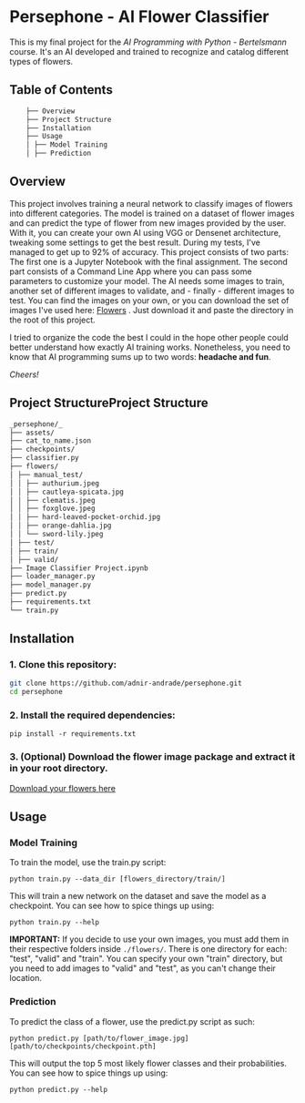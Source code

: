 # Persephone - AI Flower Classifier

This is my final project for the _AI Programming with Python - Bertelsmann_ course. It's an AI developed and trained to recognize and catalog different types of flowers.

## Table of Contents
```bash
    ├── Overview
    ├── Project Structure
    ├── Installation
    ├── Usage
    │ ├── Model Training
    │ ├── Prediction
```
## Overview

This project involves training a neural network to classify images of flowers into different categories. The model is trained on a dataset of flower images and can predict the type of flower from new images provided by the user. With it, you can create your own AI using VGG or Densenet architecture, tweaking some settings to get the best result. During my tests, I've managed to get up to 92% of accuracy.
This project consists of two parts: The first one is a Jupyter Notebook with the final assignment. The second part consists of a Command Line App where you can pass some parameters to customize your model.
The AI needs some images to train, another set of different images to validate, and - finally - different images to test. You can find the images on your own, or you can download the set of images I've used here: [Flowers](https://drive.google.com/file/d/17D5HcQd9XaPKQUxjJT8sKsOoo4XkOcOr/view?usp=sharing "Flowers") .
Just download it and paste the directory in the root of this project.

I tried to organize the code the best I could in the hope other people could better understand how exactly AI training works. Nonetheless, you need to know that AI programming sums up to two words: **headache and fun**.

_Cheers!_

## Project StructureProject Structure

```bash
_persephone/_
├── assets/
├── cat_to_name.json
├── checkpoints/
├── classifier.py
├── flowers/
│ ├── manual_test/
│ │ ├── authurium.jpeg
│ │ ├── cautleya-spicata.jpg
│ │ ├── clematis.jpeg
│ │ ├── foxglove.jpeg
│ │ ├── hard-leaved-pocket-orchid.jpg
│ │ ├── orange-dahlia.jpg
│ │ └── sword-lily.jpeg
│ ├── test/
│ ├── train/
│ ├── valid/
├── Image Classifier Project.ipynb
├── loader_manager.py
├── model_manager.py
├── predict.py
├── requirements.txt
└── train.py
```

## Installation

### 1. Clone this repository:

```bash
git clone https://github.com/adnir-andrade/persephone.git
cd persephone
```

### 2. Install the required dependencies:

```
pip install -r requirements.txt
```

### 3. (Optional) Download the flower image package and extract it in your root directory.
[Download your flowers here](https://drive.google.com/file/d/17D5HcQd9XaPKQUxjJT8sKsOoo4XkOcOr/view?usp=sharing "Flowers")

## Usage

### Model Training

To train the model, use the train.py script:

```
python train.py --data_dir [flowers_directory/train/]
```

This will train a new network on the dataset and save the model as a checkpoint. You can see how to spice things up using:

```
python train.py --help
```

**IMPORTANT:** If you decide to use your own images, you must add them in their respective folders inside `./flowers/`. There is one directory for each: "test", "valid" and "train". You can specify your own "train" directory, but you need to add images to "valid" and "test", as you can't change their location.

### Prediction

To predict the class of a flower, use the predict.py script as such:

```
python predict.py [path/to/flower_image.jpg] [path/to/checkpoints/checkpoint.pth]
```

This will output the top 5 most likely flower classes and their probabilities. You can see how to spice things up using:

```
python predict.py --help
```
